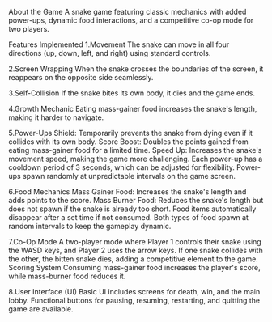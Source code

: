 About the Game
A snake game featuring classic mechanics with added power-ups, dynamic food interactions, and a competitive co-op mode for two players.

Features Implemented
1.Movement
  The snake can move in all four directions (up, down, left, and right) using standard controls.

2.Screen Wrapping
  When the snake crosses the boundaries of the screen, it reappears on the opposite side seamlessly.

3.Self-Collision
  If the snake bites its own body, it dies and the game ends.

4.Growth Mechanic
  Eating mass-gainer food increases the snake's length, making it harder to navigate.

5.Power-Ups
  Shield: Temporarily prevents the snake from dying even if it collides with its own body.
  Score Boost: Doubles the points gained from eating mass-gainer food for a limited time.
  Speed Up: Increases the snake's movement speed, making the game more challenging.
  Each power-up has a cooldown period of 3 seconds, which can be adjusted for flexibility.
  Power-ups spawn randomly at unpredictable intervals on the game screen.

6.Food Mechanics
  Mass Gainer Food: Increases the snake's length and adds points to the score.
  Mass Burner Food: Reduces the snake's length but does not spawn if the snake is already too short.
  Food items automatically disappear after a set time if not consumed.
  Both types of food spawn at random intervals to keep the gameplay dynamic.

7.Co-Op Mode
  A two-player mode where Player 1 controls their snake using the WASD keys, and Player 2 uses the arrow keys.
  If one snake collides with the other, the bitten snake dies, adding a competitive element to the game.
  Scoring System
  Consuming mass-gainer food increases the player's score, while mass-burner food reduces it.

8.User Interface (UI)
  Basic UI includes screens for death, win, and the main lobby.
  Functional buttons for pausing, resuming, restarting, and quitting the game are available.
